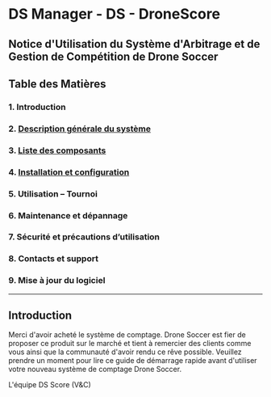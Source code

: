 # DS Manager - DS - DroneScore

## Notice d'Utilisation du Système d'Arbitrage et de Gestion de Compétition de Drone Soccer

## Table des Matières

### 1. Introduction 
### 2. [Description générale du système](description.md) 
### 3. [Liste des composants](composants.md)  
### 4. [Installation et configuration](installe.md)   
### 5. Utilisation – Tournoi 
### 6. Maintenance et dépannage
### 7. Sécurité et précautions d’utilisation 
### 8. Contacts et support 
### 9. Mise à jour du logiciel  

---

## Introduction

Merci d'avoir acheté le système de comptage. Drone Soccer est fier de proposer ce produit sur le marché et tient à remercier des clients comme vous ainsi que la communauté d'avoir rendu ce rêve possible.
Veuillez prendre un moment pour lire ce guide de démarrage rapide avant d'utiliser votre nouveau système de comptage Drone Soccer.

L'équipe DS Score (V&C)
